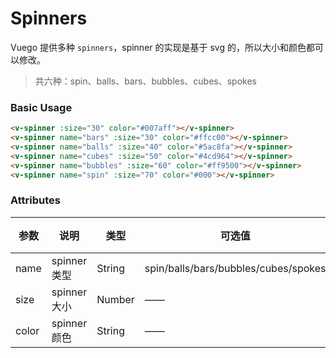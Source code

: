 # Spinners

Vuego 提供多种 `spinners`，spinner 的实现是基于 svg 的，所以大小和颜色都可以修改。

> 共六种：spin、balls、bars、bubbles、cubes、spokes

### Basic Usage

```html
<v-spinner :size="30" color="#007aff"></v-spinner>
<v-spinner name="bars" :size="30" color="#ffcc00"></v-spinner>
<v-spinner name="balls" :size="40" color="#5ac8fa"></v-spinner>
<v-spinner name="cubes" :size="50" color="#4cd964"></v-spinner>
<v-spinner name="bubbles" :size="60" color="#ff9500"></v-spinner>
<v-spinner name="spin" :size="70" color="#000"></v-spinner>
```

### Attributes

|参数|说明|类型|可选值|默认值|
|----|----|----|----|----|
|name| spinner 类型 | String | spin/balls/bars/bubbles/cubes/spokes | spin |
|size| spinner 大小 | Number | —— | —— |
|color| spinner 颜色 | String | —— | —— |

<v-phone hash="spinner"></v-phone>
